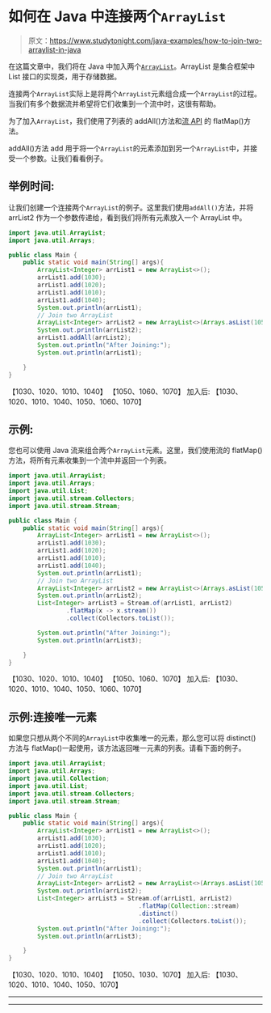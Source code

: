 # 如何在 Java 中连接两个`ArrayList`

> 原文：<https://www.studytonight.com/java-examples/how-to-join-two-arraylist-in-java>

在这篇文章中，我们将在 Java 中加入两个[`ArrayList`](https://www.studytonight.com/java/arraylist-in-collection-framework.php)。ArrayList 是集合框架中 List 接口的实现类，用于存储数据。

连接两个`ArrayList`实际上是将两个`ArrayList`元素组合成一个`ArrayList`的过程。当我们有多个数据流并希望将它们收集到一个流中时，这很有帮助。

为了加入`ArrayList`，我们使用了列表的 addAll()方法和[流 API](https://www.studytonight.com/java-8/java-8-stream-api) 的 flatMap()方法。

addAll()方法 add 用于将一个`ArrayList`的元素添加到另一个`ArrayList`中，并接受一个参数。让我们看看例子。

## 举例时间:

让我们创建一个连接两个`ArrayList`的例子。这里我们使用`addAll()`方法，并将 arrList2 作为一个参数传递给，看到我们将所有元素放入一个 ArrayList 中。

```java
import java.util.ArrayList;
import java.util.Arrays;

public class Main {
	public static void main(String[] args){
		ArrayList<Integer> arrList1 = new ArrayList<>();
		arrList1.add(1030);
		arrList1.add(1020);
		arrList1.add(1010);
		arrList1.add(1040);
		System.out.println(arrList1);
		// Join two ArrayList
		ArrayList<Integer> arrList2 = new ArrayList<>(Arrays.asList(1050,1060,1070));
		System.out.println(arrList2);
		arrList1.addAll(arrList2);
		System.out.println("After Joining:");
		System.out.println(arrList1);

	}
}
```

【1030、1020、1010、1040】
【1050、1060、1070】
加入后:
【1030、1020、1010、1040、1050、1060、1070】

## 示例:

您也可以使用 Java 流来组合两个`ArrayList`元素。这里，我们使用流的 flatMap()方法，将所有元素收集到一个流中并返回一个列表。

```java
import java.util.ArrayList;
import java.util.Arrays;
import java.util.List;
import java.util.stream.Collectors;
import java.util.stream.Stream;

public class Main {
	public static void main(String[] args){
		ArrayList<Integer> arrList1 = new ArrayList<>();
		arrList1.add(1030);
		arrList1.add(1020);
		arrList1.add(1010);
		arrList1.add(1040);
		System.out.println(arrList1);
		// Join two ArrayList
		ArrayList<Integer> arrList2 = new ArrayList<>(Arrays.asList(1050,1060,1070));
		System.out.println(arrList2);
        List<Integer> arrList3 = Stream.of(arrList1, arrList2)
                .flatMap(x -> x.stream())
                .collect(Collectors.toList());

		System.out.println("After Joining:");
		System.out.println(arrList3);

	}
}
```

【1030、1020、1010、1040】
【1050、1060、1070】
加入后:
【1030、1020、1010、1040、1050、1060、1070】

## 示例:连接唯一元素

如果您只想从两个不同的`ArrayList`中收集唯一的元素，那么您可以将 distinct()方法与 flatMap()一起使用，该方法返回唯一元素的列表。请看下面的例子。

```java
import java.util.ArrayList;
import java.util.Arrays;
import java.util.Collection;
import java.util.List;
import java.util.stream.Collectors;
import java.util.stream.Stream;

public class Main {
	public static void main(String[] args){
		ArrayList<Integer> arrList1 = new ArrayList<>();
		arrList1.add(1030);
		arrList1.add(1020);
		arrList1.add(1010);
		arrList1.add(1040);
		System.out.println(arrList1);
		// Join two ArrayList
		ArrayList<Integer> arrList2 = new ArrayList<>(Arrays.asList(1050,1030,1070));
		System.out.println(arrList2);
		List<Integer> arrList3 = Stream.of(arrList1, arrList2)
									.flatMap(Collection::stream)
									.distinct()
									.collect(Collectors.toList());
		System.out.println("After Joining:");
		System.out.println(arrList3);

	}
}
```

【1030、1020、1010、1040】
【1050、1030、1070】
加入后:
【1030、1020、1010、1040、1050、1070】

* * *

* * *